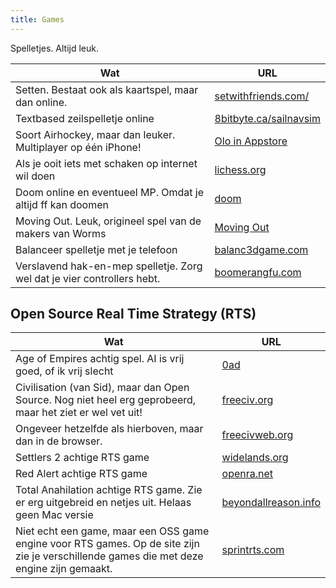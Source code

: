 ```yaml
---
title: Games
---
```


Spelletjes. Altijd leuk.

| Wat                                                                     | URL                                                                   |
| ----------------------------------------------------------------------- | --------------------------------------------------------------------- |
| Setten. Bestaat ook als kaartspel, maar dan online.                     | [setwithfriends.com/](https://setwithfriends.com/)                    |
| Textbased zeilspelletje online                                          | [8bitbyte.ca/sailnavsim](https://8bitbyte.ca/sailnavsim)              |
| Soort Airhockey, maar dan leuker. Multiplayer op één iPhone!            | [Olo in Appstore](https://apps.apple.com/us/app/olo-game/id529826126) |
| Als je ooit iets met schaken op internet wil doen                       | [lichess.org](https://lichess.org/)                                   |
| Doom online en eventueel MP. Omdat je altijd ff kan doomen              | [doom](https://silentspacemarine.com/)                                |
| Moving Out. Leuk, origineel spel van de makers van Worms                | [Moving Out](https://www.team17.com/games/moving-out/)                |
| Balanceer spelletje met je telefoon                                     | [balanc3dgame.com](https://www.balanc3dgame.com)                      |
| Verslavend hak-en-mep spelletje. Zorg wel dat je vier controllers hebt. | [boomerangfu.com](https://www.boomerangfu.com/)                       |

## Open Source Real Time Strategy (RTS)

| Wat                                                                                                                                       | URL                                                      |
| ----------------------------------------------------------------------------------------------------------------------------------------- | -------------------------------------------------------- |
| Age of Empires achtig spel. AI is vrij goed, of ik vrij slecht                                                                            | [0ad](https://play0ad.com/)                              |
| Civilisation (van Sid), maar dan Open Source. Nog niet heel erg geprobeerd, maar het ziet er wel vet uit!                                 | [freeciv.org](https://www.freeciv.org/)                  |
| Ongeveer hetzelfde als hierboven, maar dan in de browser.                                                                                 | [freecivweb.org](https://www.freecivweb.org/)            |
| Settlers 2 achtige RTS game                                                                                                               | [widelands.org](https://www.widelands.org)               |
| Red Alert achtige RTS game                                                                                                                | [openra.net](https://www.openra.net)                     |
| Total Anahilation achtige RTS game. Zie er erg uitgebreid en netjes uit. Helaas geen Mac versie                                           | [beyondallreason.info](https://www.beyondallreason.info) |
| Niet echt een game, maar een OSS game engine voor RTS games. Op de site zijn zie je verschillende games die met deze engine zijn gemaakt. | [sprintrts.com](https://springrts.com)                   |
